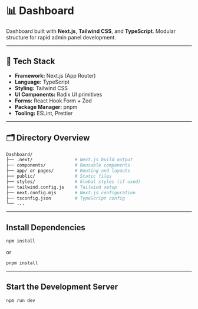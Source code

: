 # 📊 Dashboard 

Dashboard built with **Next.js**, **Tailwind CSS**, and **TypeScript**. Modular structure for rapid admin panel development.

---

## 🔧 Tech Stack

- **Framework:** Next.js (App Router)
- **Language:** TypeScript
- **Styling:** Tailwind CSS
- **UI Components:** Radix UI primitives
- **Forms:** React Hook Form + Zod
- **Package Manager:** pnpm
- **Tooling:** ESLint, Prettier

---

## 🗂️ Directory Overview

```bash
Dashboard/
├── .next/                # Next.js build output
├── components/           # Reusable components
├── app/ or pages/        # Routing and layouts
├── public/               # Static files
├── styles/               # Global styles (if used)
├── tailwind.config.js    # Tailwind setup
├── next.config.mjs       # Next.js configuration
├── tsconfig.json         # TypeScript config
└── ...
```

---

## Install Dependencies
```bash
npm install
```
or
```bash
pnpm install
```

---

## Start the Development Server
```bash
npm run dev
```
